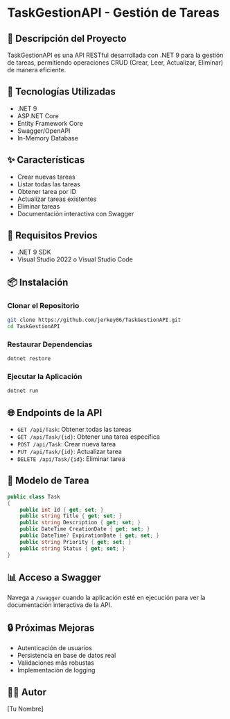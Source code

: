 # TaskGestionAPI - Gestión de Tareas

## 📝 Descripción del Proyecto
TaskGestionAPI es una API RESTful desarrollada con .NET 9 para la gestión de tareas, permitiendo operaciones CRUD (Crear, Leer, Actualizar, Eliminar) de manera eficiente.

## 🚀 Tecnologías Utilizadas
- .NET 9
- ASP.NET Core
- Entity Framework Core
- Swagger/OpenAPI
- In-Memory Database

## ✨ Características
- Crear nuevas tareas
- Listar todas las tareas
- Obtener tarea por ID
- Actualizar tareas existentes
- Eliminar tareas
- Documentación interactiva con Swagger

## 🔧 Requisitos Previos
- .NET 9 SDK
- Visual Studio 2022 o Visual Studio Code

## 📦 Instalación

### Clonar el Repositorio
```bash
git clone https://github.com/jerkey06/TaskGestionAPI.git
cd TaskGestionAPI
```

### Restaurar Dependencias
```bash
dotnet restore
```

### Ejecutar la Aplicación
```bash
dotnet run
```

## 🌐 Endpoints de la API
- `GET /api/Task`: Obtener todas las tareas
- `GET /api/Task/{id}`: Obtener una tarea específica
- `POST /api/Task`: Crear nueva tarea
- `PUT /api/Task/{id}`: Actualizar tarea
- `DELETE /api/Task/{id}`: Eliminar tarea

## 📄 Modelo de Tarea
```csharp
public class Task
{
    public int Id { get; set; }
    public string Title { get; set; }
    public string Description { get; set; }
    public DateTime CreationDate { get; set; }
    public DateTime? ExpirationDate { get; set; }
    public string Priority { get; set; }
    public string Status { get; set; }
}
```

## 📊 Acceso a Swagger
Navega a `/swagger` cuando la aplicación esté en ejecución para ver la documentación interactiva de la API.

## 🔒 Próximas Mejoras
- Autenticación de usuarios
- Persistencia en base de datos real
- Validaciones más robustas
- Implementación de logging

## 👨‍💻 Autor
[Tu Nombre]
